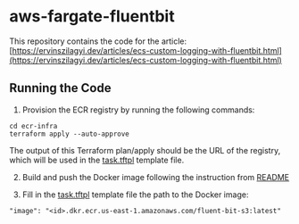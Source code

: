 # aws-fargate-fluentbit

This repository contains the code for the article: [https://ervinszilagyi.dev/articles/ecs-custom-logging-with-fluentbit.html](https://ervinszilagyi.dev/articles/ecs-custom-logging-with-fluentbit.html)

## Running the Code

1. Provision the ECR registry by running the following commands:

```
cd ecr-infra
terraform apply --auto-approve
```

The output of this Terraform plan/apply should be the URL of the registry, which will be used in the [task.tftpl](ecs-infra/task.tftpl) template file.

2. Build and push the Docker image following the instruction from [README](docker/README.md)

3. Fill in the [task.tftpl](ecs-infra/task.tftpl) template file the path to the Docker image:

```
"image": "<id>.dkr.ecr.us-east-1.amazonaws.com/fluent-bit-s3:latest"
```